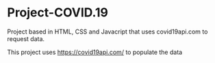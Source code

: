 # Project-COVID.19
Project based in HTML, CSS and Javacript that uses covid19api.com to request data.

This project uses https://covid19api.com/ to populate the data
